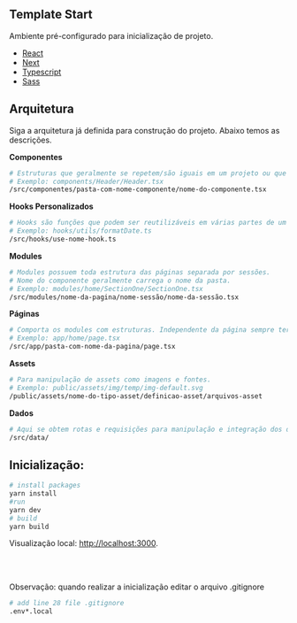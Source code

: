 ## Template Start

Ambiente pré-configurado para inicialização de projeto.

<ul>
  <li>
    <a target="_blank" href="https://pt-br.react.dev">React</a>
  </li>
  <li>
    <a target="_blank" href="https://nextjs.org/docs">Next</a>
  </li>
  <li>
    <a target="_blank" href="https://www.typescriptlang.org/pt/docs/handbook/typescript-from-scratch.html">Typescript</a>
  </li>
  <li>
    <a target="_blank" href="https://sass-lang.com/documentation/">Sass</a>

  </li>
</ul>

<h2>Arquitetura</h2>
<p>Siga a arquitetura já definida para construção do projeto. Abaixo temos as descrições.</p>

<b>Componentes</b>

```bash
# Estruturas que geralmente se repetem/são iguais em um projeto ou que precisam necessáriamente de uma lógica isolada.
# Exemplo: components/Header/Header.tsx
/src/componentes/pasta-com-nome-componente/nome-do-componente.tsx
```
<b>Hooks Personalizados</b>

```bash
# Hooks são funções que podem ser reutilizáveis em várias partes de um projeto.
# Exemplo: hooks/utils/formatDate.ts
/src/hooks/use-nome-hook.ts
```

<b>Modules</b>

```bash
# Modules possuem toda estrutura das páginas separada por sessões.
# Nome do componente geralmente carrega o nome da pasta.
# Exemplo: modules/home/SectionOne/SectionOne.tsx
/src/modules/nome-da-pagina/nome-sessão/nome-da-sessão.tsx
```

<b>Páginas</b>

```bash
# Comporta os modules com estruturas. Independente da página sempre terá o nome do arquivo como page.tsx
# Exemplo: app/home/page.tsx
/src/app/pasta-com-nome-da-pagina/page.tsx
```

<b>Assets</b>

```bash
# Para manipulação de assets como imagens e fontes.
# Exemplo: public/assets/img/temp/img-default.svg
/public/assets/nome-do-tipo-asset/definicao-asset/arquivos-asset
```

<b>Dados</b>

```bash
# Aqui se obtem rotas e requisições para manipulação e integração dos dados.
/src/data/
```
<h2>Inicialização:</h2>

```bash
# install packages
yarn install
#run
yarn dev
# build
yarn build
```

Visualização local: [http://localhost:3000](http://localhost:3000).

<br/>
<br/>

<p>Observação: quando realizar a inicialização editar o arquivo .gitignore</p>

```bash
# add line 28 file .gitignore
.env*.local
```


